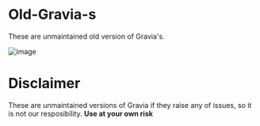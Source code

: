 # Old-Gravia-s
These are unmaintained old version of Gravia's.
    
![image](https://user-images.githubusercontent.com/91863850/174588254-981d34e1-3c85-4590-9763-c157960e429c.png)

# **Disclaimer**
These are unmaintained versions of Gravia if they raise any of issues, so it is not our resposibility. 
**Use at your own risk**

